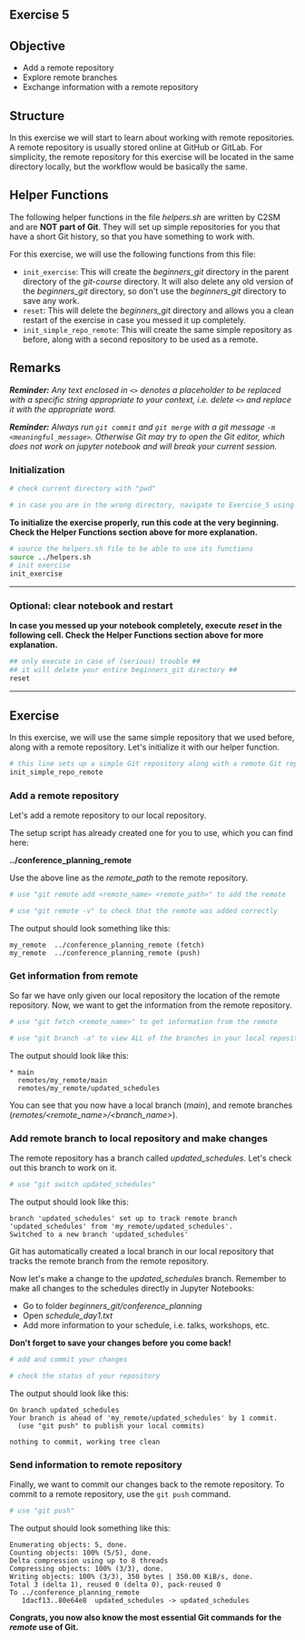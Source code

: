 ## Exercise 5

## Objective
* Add a remote repository
* Explore remote branches
* Exchange information with a remote repository

## Structure
In this exercise we will start to learn about working with remote repositories. A remote repository is usually stored online at GitHub or GitLab. For simplicity, the remote repository for this exercise will be located in the same directory locally, but the workflow would be basically the same.

## Helper Functions
The following helper functions in the file *helpers.sh* are written by C2SM and are **NOT** **part of Git**. They will set up simple repositories for you that have a short Git history, so that you have something to work with.

For this exercise, we will use the following functions from this file:
   * `init_exercise`: This will create the *beginners_git* directory in the parent directory of the *git-course* directory. It will also delete any old version of the *beginners_git* directory, so don't use the *beginners_git* directory to save any work.
   * `reset`: This will delete the *beginners_git* directory and allows you a clean restart of the exercise in case you messed it up completely.
   * `init_simple_repo_remote`: This will create the same simple repository as before, along with a second repository to be used as a remote.

## Remarks
_**Reminder:** Any text enclosed in `<>` denotes a placeholder to be replaced with a specific string appropriate to your context, i.e. delete `<>` and replace it with the appropriate word._

_**Reminder:** Always run `git commit` and `git merge` with a git message `-m <meaningful_message>`. Otherwise Git may try to open the Git editor, which does not work on jupyter notebook and will break your current session._

### Initialization


```bash
# check current directory with "pwd"

# in case you are in the wrong directory, navigate to Exercise_5 using "cd"

```

**To initialize the exercise properly, run this code at the very beginning. Check the Helper Functions section above for more explanation.**


```bash
# source the helpers.sh file to be able to use its functions
source ../helpers.sh
# init exercise
init_exercise
```

***
### Optional: clear notebook and restart
**In case you messed up your notebook completely, execute** ***reset*** **in the following cell. Check the Helper Functions section above for more explanation.**


```bash
## only execute in case of (serious) trouble ##
## it will delete your entire beginners_git directory ##
reset
```

***
## Exercise

In this exercise, we will use the same simple repository that we used before, along with a remote repository. Let's initialize it with our helper function.


```bash
# this line sets up a simple Git repository along with a remote Git repository
init_simple_repo_remote
```

### Add a remote repository

Let's add a remote repository to our local repository.  

The setup script has already created one for you to use, which you can find here: 

**../conference_planning_remote**

Use the above line as the *remote_path* to the remote repository.


```bash
# use "git remote add <remote_name> <remote_path>" to add the remote 

```


```bash
# use "git remote -v" to check that the remote was added correctly

```

The output should look something like this:
```
my_remote  ../conference_planning_remote (fetch)
my_remote  ../conference_planning_remote (push)
```

### Get information from remote

So far we have only given our local repository the location of the remote repository. Now, we want to get the information from the remote repository.


```bash
# use "git fetch <remote_name>" to get information from the remote

```


```bash
# use "git branch -a" to view ALL of the branches in your local repository

```

The output should look like this:
```
* main
  remotes/my_remote/main
  remotes/my_remote/updated_schedules
```

You can see that you now have a local branch (*main*), and remote branches (*remotes/\<remote_name>/\<branch_name>*).
### Add remote branch to local repository and make changes

The remote repository has a branch called *updated_schedules*.
Let's check out this branch to work on it.  


```bash
# use "git switch updated_schedules"

```

The output should look like this:
```
branch 'updated_schedules' set up to track remote branch 'updated_schedules' from 'my_remote/updated_schedules'.
Switched to a new branch 'updated_schedules'
```

Git has automatically created a local branch in our local repository that tracks the remote branch from the remote repository.

Now let's make a change to the *updated_schedules* branch.
Remember to make all changes to the schedules directly in Jupyter Notebooks:
   * Go to folder *beginners_git/conference_planning*
   * Open *schedule_day1.txt*
   * Add more information to your schedule, i.e. talks, workshops, etc.

**Don't forget to save your changes before you come back!**


```bash
# add and commit your changes


```


```bash
# check the status of your repository

```

The output should look like this:
```
On branch updated_schedules
Your branch is ahead of 'my_remote/updated_schedules' by 1 commit.
  (use "git push" to publish your local commits)

nothing to commit, working tree clean
```

### Send information to remote repository

Finally, we want to commit our changes back to the remote repository. To commit to a remote repository, use the `git push` command.


```bash
# use "git push"  

```

The output should look something like this:
```
Enumerating objects: 5, done.
Counting objects: 100% (5/5), done.
Delta compression using up to 8 threads
Compressing objects: 100% (3/3), done.
Writing objects: 100% (3/3), 350 bytes | 350.00 KiB/s, done.
Total 3 (delta 1), reused 0 (delta 0), pack-reused 0
To ../conference_planning_remote
   1dacf13..80e64e8  updated_schedules -> updated_schedules
```

**Congrats, you now also know the most essential Git commands for the _remote_ use of Git.**
